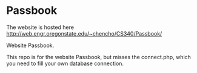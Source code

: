 # Passbook

The website is hosted here http://web.engr.oregonstate.edu/~chencho/CS340/Passbook/

Website Passbook.

This repo is for the website Passbook, but misses the connect.php, which you need to fill your own database connection.
